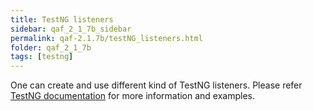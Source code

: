 ```yaml
---
title: TestNG listeners
sidebar: qaf_2_1_7b_sidebar
permalink: qaf-2.1.7b/testNG_listeners.html
folder: qaf_2_1_7b
tags: [testng]
---
```


One can create and use different kind of TestNG listeners. Please refer [TestNG documentation](http://testng.org/doc/documentation-main.html#testng-listeners) for more information and examples.

